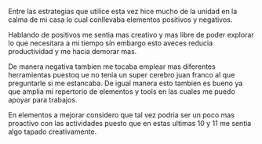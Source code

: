 Entre las estrategias que utilice esta vez hice mucho de la unidad en la calma de mi casa lo cual conllevaba elementos positivos y negativos.

Hablando de positivos me sentia mas creativo y mas libre de poder explorar lo que necesitara a mi tiempo sin embargo esto aveces reducia productividad y me hacia demorar mas.

De manera negativa tambien me tocaba emplear mas diferentes herramientas puestoq ue no tenia un super cerebro juan franco al que preguntarle si me estancaba. De igual manera esto tambien es bueno ya que amplia mi repertorio de elementos y tools en las cuales me puedo apoyar para trabajos.


En elementos a mejorar considero que tal vez podria ser un poco mas proactivo con las actividades puesto que en estas ultimas 10 y 11 me sentia algo tapado creativamente.
